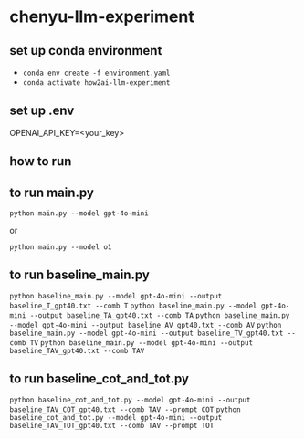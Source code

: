 # chenyu-llm-experiment

## set up conda environment

- `conda env create -f environment.yaml`
- `conda activate how2ai-llm-experiment`

## set up .env

OPENAI_API_KEY=<your_key>

## how to run

## to run main.py

`python main.py --model gpt-4o-mini`

or

`python main.py --model o1`

## to run baseline_main.py

`python baseline_main.py --model gpt-4o-mini --output baseline_T_gpt40.txt --comb T`
`python baseline_main.py --model gpt-4o-mini --output baseline_TA_gpt40.txt --comb TA`
`python baseline_main.py --model gpt-4o-mini --output baseline_AV_gpt40.txt --comb AV`
`python baseline_main.py --model gpt-4o-mini --output baseline_TV_gpt40.txt --comb TV`
`python baseline_main.py --model gpt-4o-mini --output baseline_TAV_gpt40.txt --comb TAV`

## to run baseline_cot_and_tot.py

`python baseline_cot_and_tot.py --model gpt-4o-mini --output baseline_TAV_COT_gpt40.txt --comb TAV --prompt COT`
`python baseline_cot_and_tot.py --model gpt-4o-mini --output baseline_TAV_TOT_gpt40.txt --comb TAV --prompt TOT`
